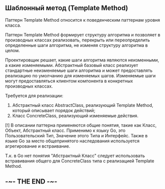 
## Шаблонный метод (Template Method)

Паттерн Template Method относится к поведенческим паттернам уровня класса.

Паттерн Template Method формирует структуру алгоритма и позволяет в производных классах реализовать, перекрыть или переопределить определенные шаги алгоритма, не изменяя структуру алгоритма в целом.

Проектировщик решает, какие шаги алгоритма являются неизменными, а какие изменяемыми. Абстрактный базовый класс реализует стандартные неизменяемые шаги алгоритма и может предоставлять реализацию по умолчанию для изменяемых шагов. Изменяемые шаги могут предоставляться клиентом компонента в конкретных производных классах.

Требуется для реализации:

1. Абстрактный класс AbstractClass, реализующий Template Method, который описывает порядок действий;
2. Класс ConcreteClass, реализующий изменяемые действия.

[!] В описании паттерна применяются общие понятия, такие как Класс, Объект, Абстрактный класс. Применимо к языку Go, это Пользовательский Тип, Значение этого Типа и Интерфейс. Также в языке Go за место общепринятого наследования используется агрегирование и встраивание.

Т.к. в Go нет понятия "Абстрактный Класс" следует использовать встравивания общего для ConcreteClass типа с реализацией Template Method.

## -~- THE END -~-